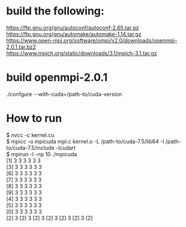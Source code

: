 # build the following:

https://ftp.gnu.org/gnu/autoconf/autoconf-2.65.tar.gz<br>
https://ftp.gnu.org/gnu/automake/automake-1.14.tar.gz<br>
https://www.open-mpi.org/software/ompi/v2.0/downloads/openmpi-2.0.1.tar.bz2<br>
https://www.mpich.org/static/downloads/3.1/mpich-3.1.tar.gz

# build openmpi-2.0.1
./confgure --with-cuda=/path-to/cuda-version

# How to run

$ nvcc -c kernel.cu<br>
$ mpicc -o mpicuda mpi.c kernel.o -L /path-to/cuda-7.5/lib64 -I /path-to/cuda-7.5/include -lcudart<br>
$ mpirun -l -np 10 ./mpicuda<br>
[1] 3 3 3 3 3 3<br>
[3] 3 3 3 3 3 3<br>
[6] 3 3 3 3 3 3<br>
[7] 3 3 3 3 3 3<br>
[8] 3 3 3 3 3 3<br>
[9] 3 3 3 3 3 3<br>
[4] 3 3 3 3 3 3<br>
[5] 3 3 3 3 3 3<br>
[0] 3 3 3 3 3 3<br>
[2] 3 [2] 3 [2] 3 [2] 3 [2] 3 [2] 3 [2]

